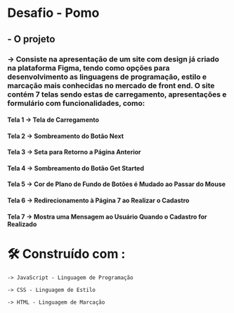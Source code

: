 # Desafio - Pomo

## - O projeto 
### -> Consiste na apresentação de um site com design já criado na plataforma Figma, tendo como opções para desenvolvimento as linguagens de programação, estilo e marcação mais conhecidas no mercado de front end. O site contém 7 telas sendo estas de carregamento, apresentações e formulário com funcionalidades, como:

#### Tela 1 -> Tela de Carregamento 

#### Tela 2 -> Sombreamento do Botão Next

#### Tela 3 -> Seta para Retorno a Página Anterior

#### Tela 4 -> Sombreamento do Botão Get Started

#### Tela 5 -> Cor de Plano de Fundo de Botões é Mudado ao Passar do Mouse

#### Tela 6 -> Redirecionamento à Página 7 ao Realizar o Cadastro  

#### Tela 7 -> Mostra uma Mensagem ao Usuário Quando o Cadastro for Realizado



# 🛠️ Construído com :


    -> JavaScript - Linguagem de Programação

    -> CSS - Linguagem de Estilo

    -> HTML - Linguagem de Marcação